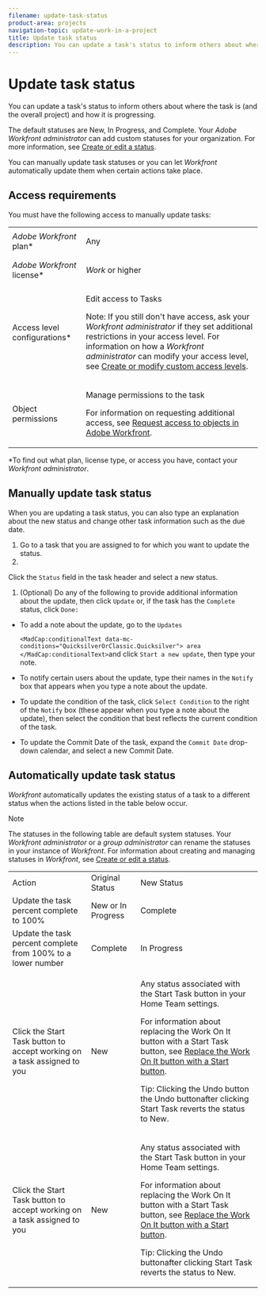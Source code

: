 ```yaml
---
filename: update-task-status
product-area: projects
navigation-topic: update-work-in-a-project
title: Update task status
description: You can update a task's status to inform others about where the task is (and the overall project) and how it is progressing.
---
```


# Update task status

You can update a task's status to inform others about where the task is (and the overall project) and how it is progressing.

The default statuses are New, In Progress, and Complete. Your *Adobe Workfront administrator* can add custom statuses for your organization. For more information, see [Create or edit a status](../../../administration-and-setup/customize-workfront/creating-custom-status-and-priority-labels/create-or-edit-a-status.md).

You can manually update task statuses or you can let *Workfront* automatically update them when certain actions take place.

## Access requirements

You must have the following access to manually update tasks: 

<table cellspacing="0"> 
 <col> 
 <col> 
 <tbody> 
  <tr> 
   <td role="rowheader"><em>Adobe Workfront</em> plan*</td> 
   <td> <p>Any</p> </td> 
  </tr> 
  <tr> 
   <td role="rowheader"><em>Adobe Workfront</em> license*</td> 
   <td> <p><em>Work</em> or higher</p> </td> 
  </tr> 
  <tr> 
   <td role="rowheader">Access level configurations*</td> 
   <td> <p>Edit access to Tasks</p> <p>Note: If you still don't have access, ask your <em>Workfront administrator</em> if they set additional restrictions in your access level. For information on how a <em>Workfront administrator</em> can modify your access level, see <a href="../../../administration-and-setup/add-users/configure-and-grant-access/create-modify-access-levels.md" class="MCXref xref">Create or modify custom access levels</a>.</p> </td> 
  </tr> 
  <tr> 
   <td role="rowheader">Object permissions</td> 
   <td> <p>Manage permissions to the task</p> <p>For information on requesting additional access, see <a href="../../../workfront-basics/grant-and-request-access-to-objects/request-access.md" class="MCXref xref">Request access to objects in Adobe Workfront</a>.</p> </td> 
  </tr> 
 </tbody> 
</table>

&#42;To find out what plan, license type, or access you have, contact your *Workfront administrator*.

## Manually update task status

When you are updating a task status, you can also type an explanation about the new status and change other task information such as the due date.

1. Go to a task that you are assigned to for which you want to update the status.
1. 

   <!--
   <p data-mc-conditions="QuicksilverOrClassic.Quicksilver">Click the <span class="bold">Status</span> field in the task header and select a new status. </p>
   -->

   Click the `Status` field in the task header and select a new status. 

1. (Optional) Do any of the following to provide additional information about the update, then click `Update` or, if the task has the `Complete` status, click `Done:`

  * To add a note about the update, go to the `Updates`   
  
    <!--  
    <MadCap:conditionalText data-mc-conditions="QuicksilverOrClassic.Quicksilver">  
    area  
    </MadCap:conditionalText>  
    -->  
  
    `<MadCap:conditionalText data-mc-conditions="QuicksilverOrClassic.Quicksilver"> area </MadCap:conditionalText>`and click `Start a new update`, then type your note.  

  * To notify certain users about the update, type their names in the `Notify` box that appears when you type a note about the update.
  * To update the condition of the task, click `Select Condition` to the right of the `Notify` box (these appear when you type a note about the update), then select the condition that best reflects the current condition of the task.

    <!--  
    <li data-mc-conditions="QuicksilverOrClassic.Quicksilver">To update the Commit Date of the task, expand the <span class="bold">Commit Date</span> drop-down calendar, and select a new Commit Date. </li>  
    -->  
  
  * To update the Commit Date of the task, expand the `Commit Date` drop-down calendar, and select a new Commit Date.

## Automatically update task status

*Workfront* automatically updates the existing status of a task to a different status when the actions listed in the table below occur.

>[!NOTE]
>
>The statuses in the following table are default system statuses. Your *Workfront administrator* or a *group administrator* can rename the statuses in your instance of *Workfront*. For information about creating and managing statuses in *Workfront*, see [Create or edit a status](../../../administration-and-setup/customize-workfront/creating-custom-status-and-priority-labels/create-or-edit-a-status.md).

<table cellspacing="15"> 
 <col> 
 <col> 
 <col> 
 <tbody> 
  <tr> 
   <td>Action</td> 
   <td>Original Status</td> 
   <td>New Status</td> 
  </tr> 
  <tr> 
   <td>Update the task percent complete to 100%</td> 
   <td>New or In Progress</td> 
   <td>Complete</td> 
  </tr> 
  <tr> 
   <td>Update the task percent complete from 100% to a lower number</td> 
   <td>Complete</td> 
   <td>In Progress</td> 
  </tr> <draft-comment>
   <tr data-mc-conditions=""> 
    <td><span>Click the Start Task button to accept working on a task assigned to you</span> </td> 
    <td><span>New</span> </td> 
    <td> <p>Any status associated with the Start Task button in your Home Team settings.</p> <p>For information about replacing the Work On It button with a Start Task button, see <span href="../../../people-teams-and-groups/create-and-manage-teams/work-on-it-button-to-start-button.md"><a href="../../../people-teams-and-groups/create-and-manage-teams/work-on-it-button-to-start-button.md" class="MCXref xref">Replace the Work On It button with a Start button</a></span>.</p> <p>Tip: <span>Clicking</span> <draft-comment>
       <span data-mc-conditions="QuicksilverOrClassic.Quicksilver">the Undo button</span>
      </draft-comment><span data-mc-conditions="QuicksilverOrClassic.Quicksilver">the Undo button</span>after clicking Start Task reverts the status to New. </p> </td> 
   </tr>
  </draft-comment>
  <tr data-mc-conditions=""> 
   <td><span>Click the Start Task button to accept working on a task assigned to you</span> </td> 
   <td><span>New</span> </td> 
   <td> <p>Any status associated with the Start Task button in your Home Team settings.</p> <p>For information about replacing the Work On It button with a Start Task button, see <span href="../../../people-teams-and-groups/create-and-manage-teams/work-on-it-button-to-start-button.md"><a href="../../../people-teams-and-groups/create-and-manage-teams/work-on-it-button-to-start-button.md" class="MCXref xref">Replace the Work On It button with a Start button</a></span>.</p> <p>Tip: <span>Clicking</span> <span data-mc-conditions="QuicksilverOrClassic.Quicksilver">the Undo button</span>after clicking Start Task reverts the status to New. </p> </td> 
  </tr> 
 </tbody> 
</table>

